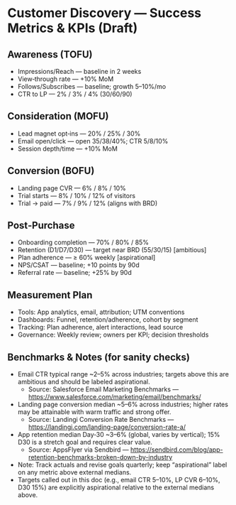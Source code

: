 # Customer Discovery — Success Metrics & KPIs (Draft)

## Awareness (TOFU)
- Impressions/Reach — baseline in 2 weeks
- View‑through rate — +10% MoM
- Follows/Subscribes — baseline; growth 5–10%/mo
- CTR to LP — 2% / 3% / 4% (30/60/90)

## Consideration (MOFU)
- Lead magnet opt‑ins — 20% / 25% / 30%
- Email open/click — open 35/38/40%; CTR 5/8/10%
- Session depth/time — +10% MoM

## Conversion (BOFU)
- Landing page CVR — 6% / 8% / 10%
- Trial starts — 8% / 10% / 12% of visitors
- Trial → paid — 7% / 9% / 12% (aligns with BRD)

## Post‑Purchase
- Onboarding completion — 70% / 80% / 85%
- Retention (D1/D7/D30) — target near BRD (55/30/15) [ambitious]
- Plan adherence — ≥ 60% weekly [aspirational]
- NPS/CSAT — baseline; +10 points by 90d
- Referral rate — baseline; +25% by 90d

## Measurement Plan
- Tools: App analytics, email, attribution; UTM conventions
- Dashboards: Funnel, retention/adherence, cohort by segment
- Tracking: Plan adherence, alert interactions, lead source
- Governance: Weekly review; owners per KPI; decision thresholds

## Benchmarks & Notes (for sanity checks)
- Email CTR typical range ~2–5% across industries; targets above this are ambitious and should be labeled aspirational.
  - Source: Salesforce Email Marketing Benchmarks — https://www.salesforce.com/marketing/email/benchmarks/
- Landing page conversion median ~5–6% across industries; higher rates may be attainable with warm traffic and strong offer.
  - Source: Landingi Conversion Rate Benchmarks — https://landingi.com/landing-page/conversion-rate-a/
- App retention median Day‑30 ~3–6% (global, varies by vertical); 15% D30 is a stretch goal and requires clear value.
  - Source: AppsFlyer via Sendbird — https://sendbird.com/blog/app-retention-benchmarks-broken-down-by-industry
- Note: Track actuals and revise goals quarterly; keep “aspirational” label on any metric above external medians.
 - Targets called out in this doc (e.g., email CTR 5–10%, LP CVR 6–10%, D30 15%) are explicitly aspirational relative to the external medians above.
